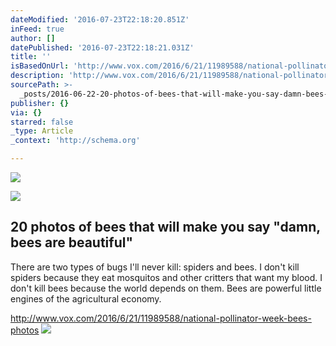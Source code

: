 ```yaml
---
dateModified: '2016-07-23T22:18:20.851Z'
inFeed: true
author: []
datePublished: '2016-07-23T22:18:21.031Z'
title: ''
isBasedOnUrl: 'http://www.vox.com/2016/6/21/11989588/national-pollinator-week-bees-photos'
description: 'http://www.vox.com/2016/6/21/11989588/national-pollinator-week-bees-photos'
sourcePath: >-
  _posts/2016-06-22-20-photos-of-bees-that-will-make-you-say-damn-bees-are-bea.md
publisher: {}
via: {}
starred: false
_type: Article
_context: 'http://schema.org'

---
```

![](https://the-grid-user-content.s3-us-west-2.amazonaws.com/f0fb68a7-7d0b-42b4-9acf-ab11add5cf40.jpg)

<article style=""><img src="https://imgflo.herokuapp.com/graph/vahj1ThiexotieMo/a1083acc12991ab50eb0365ec9ce3204/croprotate.jpg?cropheight=1056&amp;cropwidth=2048&amp;degrees=0&amp;input=https://cdn2.vox-cdn.com/thumbor/tj8NmEIxUUDNd4a9XszVtKaKg-0=/cdn0.vox-cdn.com/uploads/chorus_asset/file/6683683/8297611555_ec9b3493af_k.jpg&amp;x=0&amp;y=0" /><h1>20 photos of bees that will make you say "damn, bees are beautiful"</h1><p>There are two types of bugs I'll never kill: spiders and bees. I don't kill spiders because they eat mosquitos and other critters that want my blood. I don't kill bees because the world depends on them. Bees are powerful little engines of the agricultural economy.</p></article>

http://www.vox.com/2016/6/21/11989588/national-pollinator-week-bees-photos
![](https://the-grid-user-content.s3-us-west-2.amazonaws.com/e4fa04c2-98da-4f77-af34-4fc54fd8a45b.jpg)